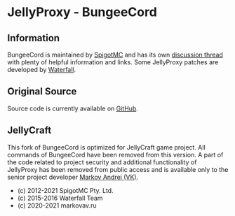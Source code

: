 JellyProxy - BungeeCord
==========

Information
-----------
BungeeCord is maintained by [SpigotMC](https://www.spigotmc.org/) and has its own [discussion thread](https://www.spigotmc.org/go/bungeecord) with plenty of helpful information and links.
Some JellyProxy patches are developed by [Waterfall](https://github.com/PaperMC/Waterfall).

Original Source
------
Source code is currently available on [GitHub](https://www.spigotmc.org/go/bungeecord-git).

JellyCraft
-----
This fork of BungeeCord is optimized for JellyCraft game project. All commands of BungeeCord have been removed from this version. A part of the code related to project security and additional functionality of JellyProxy has been removed from public access and is available only to the senior project developer [Markov Andrei (VK)](https://vk.com/markovav_official).


* (c) 2012-2021 SpigotMC Pty. Ltd.
* (c) 2015-2016 Waterfall Team
* (c) 2020-2021 markovav.ru
